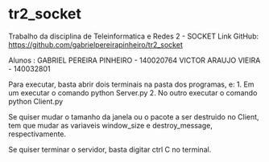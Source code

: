 # tr2_socket
Trabalho da disciplina de Teleinformatica e Redes 2 - SOCKET
Link GitHub: https://github.com/gabrielpereirapinheiro/tr2_socket

Alunos : GABRIEL PEREIRA PINHEIRO - 140020764
         VICTOR ARAUJO VIEIRA - 140032801

Para executar, basta abrir dois terminais na pasta dos programas, e:
	1. Em um executar o comando python Server.py
	2. No outro executar o comando python Client.py

Se quiser mudar o tamanho da janela ou o pacote a ser destruido no Client, tem que mudar as variaveis window_size e destroy_message, respectivamente. 

Se quiser terminar o servidor, basta digitar ctrl C no terminal.


